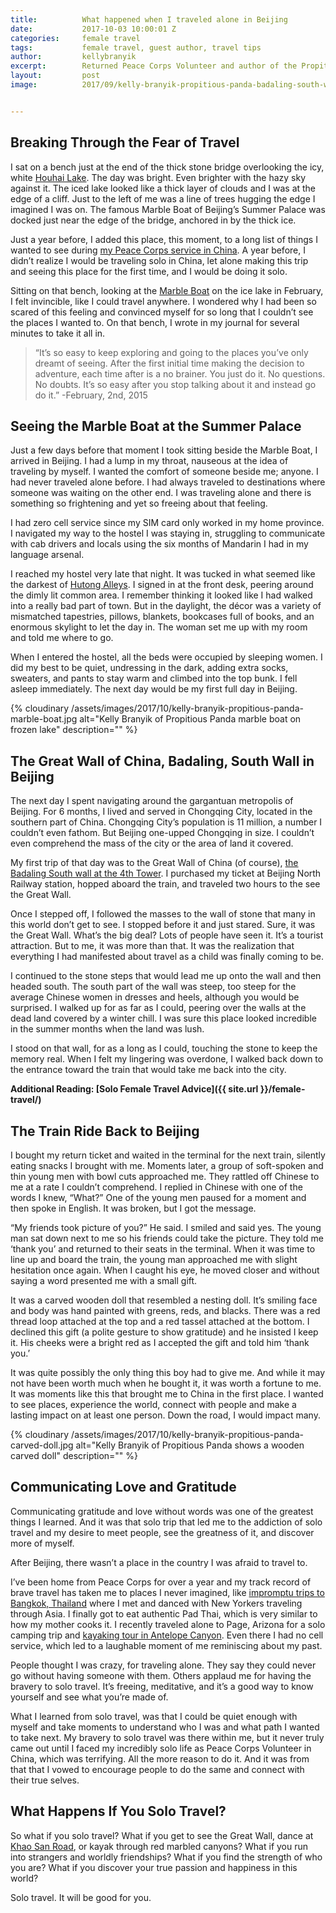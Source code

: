 ```yaml
---
title:			What happened when I traveled alone in Beijing
date:			2017-10-03 10:00:01 Z
categories:		female travel
tags:			female travel, guest author, travel tips
author:			kellybranyik
excerpt:		Returned Peace Corps Volunteer and author of the Propitious Panda blog and the new book "It Depends" shares a tale of solo travel in Beijing.
layout:			post
image:			2017/09/kelly-branyik-propitious-panda-badaling-south-wall.jpg


---
```


## Breaking Through the Fear of Travel

I sat on a bench just at the end of the thick stone bridge overlooking the icy, white [Houhai Lake](https://en.wikipedia.org/wiki/Houhai). The day was bright. Even brighter with the hazy sky against it. The iced lake looked like a thick layer of clouds and I was at the edge of a cliff. Just to the left of me was a line of trees hugging the edge I imagined I was on. The famous Marble Boat of Beijing’s Summer Palace was docked just near the edge of the bridge, anchored in by the thick ice.

Just a year before, I added this place, this moment, to a long list of things I wanted to see during [my Peace Corps service in China](https://www.propitiouspanda.com/). A year before, I didn’t realize I would be traveling solo in China, let alone making this trip and seeing this place for the first time, and I would be doing it solo.

Sitting on that bench, looking at the [Marble Boat](https://www.travelchinaguide.com/attraction/beijing/summer/boat.htm) on the ice lake in February, I felt invincible, like I could travel anywhere. I wondered why I had been so scared of this feeling and convinced myself for so long that I couldn’t see the places I wanted to. On that bench, I wrote in my journal for several minutes to take it all in.

> “It’s so easy to keep exploring and going to the places you’ve only dreamt of seeing. After the first initial time making the decision to adventure, each time after is a no brainer. You just do it. No questions. No doubts. It’s so easy after you stop talking about it and instead go do it.”
-February, 2nd, 2015

## Seeing the Marble Boat at the Summer Palace

Just a few days before that moment I took sitting beside the Marble Boat, I arrived in Beijing. I had a lump in my throat, nauseous at the idea of traveling by myself. I wanted the comfort of someone beside me; anyone. I had never traveled alone before. I had always traveled to destinations where someone was waiting on the other end. I was traveling alone and there is something so frightening and yet so freeing about that feeling.

I had zero cell service since my SIM card only worked in my home province. I navigated my way to the hostel I was staying in, struggling to communicate with cab drivers and locals using the six months of Mandarin I had in my language arsenal.

I reached my hostel very late that night. It was tucked in what seemed like the darkest of [Hutong Alleys](https://www.travelchinaguide.com/cityguides/beijing/hutong/). I signed in at the front desk, peering around the dimly lit common area. I remember thinking it looked like I had walked into a really bad part of town. But in the daylight, the décor was a variety of mismatched tapestries, pillows, blankets, bookcases full of books, and an enormous skylight to let the day in. The woman set me up with my room and told me where to go.

When I entered the hostel, all the beds were occupied by sleeping women. I did my best to be quiet, undressing in the dark, adding extra socks, sweaters, and pants to stay warm and climbed into the top bunk. I fell asleep immediately. The next day would be my first full day in Beijing.

{% cloudinary /assets/images/2017/10/kelly-branyik-propitious-panda-marble-boat.jpg alt="Kelly Branyik of Propitious Panda marble boat on frozen lake" description="" %}

## The Great Wall of China, Badaling, South Wall in Beijing

The next day I spent navigating around the gargantuan metropolis of Beijing. For 6 months, I lived and served in Chongqing City, located in the southern part of China. Chongqing City’s population is 11 million, a number I couldn’t even fathom. But Beijing one-upped Chongqing in size. I couldn’t even comprehend the mass of the city or the area of land it covered.

My first trip of that day was to the Great Wall of China (of course), [the Badaling South wall at the 4th Tower](https://www.chinahighlights.com/greatwall/section/badaling-greatwall.htm). I purchased my ticket at Beijing North Railway station, hopped aboard the train, and traveled two hours to the see the Great Wall.

Once I stepped off, I followed the masses to the wall of stone that many in this world don’t get to see. I stopped before it and just stared. Sure, it was the Great Wall. What’s the big deal? Lots of people have seen it. It’s a tourist attraction. But to me, it was more than that. It was the realization that everything I had manifested about travel as a child was finally coming to be.

I continued to the stone steps that would lead me up onto the wall and then headed south. The south part of the wall was steep, too steep for the average Chinese women in dresses and heels, although you would be surprised. I walked up for as far as I could, peering over the walls at the dead land covered by a winter chill. I was sure this place looked incredible in the summer months when the land was lush.

I stood on that wall, for as a long as I could, touching the stone to keep the memory real. When I felt my lingering was overdone, I walked back down to the entrance toward the train that would take me back into the city.

**Additional Reading: [Solo Female Travel Advice]({{ site.url }}/female-travel/)**

## The Train Ride Back to Beijing

I bought my return ticket and waited in the terminal for the next train, silently eating snacks I brought with me. Moments later, a group of soft-spoken and thin young men with bowl cuts approached me. They rattled off Chinese to me at a rate I couldn’t comprehend. I replied in Chinese with one of the words I knew, “What?” One of the young men paused for a moment and then spoke in English. It was broken, but I got the message.

“My friends took picture of you?” He said. I smiled and said yes. The young man sat down next to me so his friends could take the picture. They told me ‘thank you’ and returned to their seats in the terminal. When it was time to line up and board the train, the young man approached me with slight hesitation once again. When I caught his eye, he moved closer and without saying a word presented me with a small gift.

It was a carved wooden doll that resembled a nesting doll. It’s smiling face and body was hand painted with greens, reds, and blacks. There was a red thread loop attached at the top and a red tassel attached at the bottom. I declined this gift (a polite gesture to show gratitude) and he insisted I keep it. His cheeks were a bright red as I accepted the gift and told him ‘thank you.’

It was quite possibly the only thing this boy had to give me. And while it may not have been worth much when he bought it, it was worth a fortune to me. It was moments like this that brought me to China in the first place. I wanted to see places, experience the world, connect with people and make a lasting impact on at least one person. Down the road, I would impact many.

{% cloudinary /assets/images/2017/10/kelly-branyik-propitious-panda-carved-doll.jpg alt="Kelly Branyik of Propitious Panda shows a wooden carved doll" description="" %}

## Communicating Love and Gratitude

Communicating gratitude and love without words was one of the greatest things I learned. And it was that solo trip that led me to the addiction of solo travel and my desire to meet people, see the greatness of it, and discover more of myself.

After Beijing, there wasn’t a place in the country I was afraid to travel to.

I’ve been home from Peace Corps for over a year and my track record of brave travel has taken me to places I never imagined, like [impromptu trips to Bangkok, Thailand](https://www.propitiouspanda.com/single-post/2016/09/06/Three-Days-in-Bangkok) where I met and danced with New Yorkers traveling through Asia. I finally got to eat authentic Pad Thai, which is very similar to how my mother cooks it. I recently traveled alone to Page, Arizona for a solo camping trip and [kayaking tour in Antelope Canyon](https://lakepowellpaddleboards.com/). Even there I had no cell service, which led to a laughable moment of me reminiscing about my past.

People thought I was crazy, for traveling alone. They say they could never go without having someone with them. Others applaud me for having the bravery to solo travel. It’s freeing, meditative, and it’s a good way to know yourself and see what you’re made of.

What I learned from solo travel, was that I could be quiet enough with myself and take moments to understand who I was and what path I wanted to take next. My bravery to solo travel was there within me, but it never truly came out until I faced my incredibly solo life as Peace Corps Volunteer in China, which was terrifying. All the more reason to do it. And it was from that that I vowed to encourage people to do the same and connect with their true selves.

## What Happens If You Solo Travel?

So what if you solo travel? What if you get to see the Great Wall, dance at [Khao San Road](https://www.tripadvisor.com/Attraction_Review-g293916-d546013-Reviews-Khao_San_Road-Bangkok.html), or kayak through red marbled canyons? What if you run into strangers and worldly friendships? What if you find the strength of who you are? What if you discover your true passion and happiness in this world?

Solo travel. It will be good for you.
